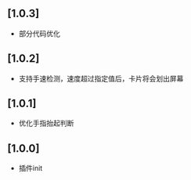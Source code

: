 ## [1.0.3]

*  部分代码优化

## [1.0.2]

*  支持手速检测，速度超过指定值后，卡片将会划出屏幕

## [1.0.1]

*  优化手指抬起判断

## [1.0.0]

*  插件init
